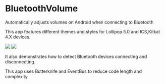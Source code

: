 # BluetoothVolume
Automatically adjusts volumes on Android when connecting to Bluetooth

This app features different themes and styles for Lollipop 5.0 and ICS,Kitkat 4.X devices.

<img src="https://dl.dropboxusercontent.com/u/40260867/GitHub/bluetooth-volume-lollipop.png" /> <img src="https://dl.dropboxusercontent.com/u/40260867/GitHub/bluetooth-volume-kitkat.png" />

It also demonstrates how to detect Bluetooth devices connecting and disconnecting.

This app uses Butterknife and EventBus to reduce code length and complexity 
